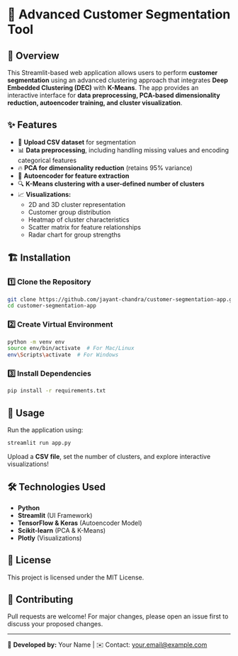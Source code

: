 # 🚀 Advanced Customer Segmentation Tool

## 📌 Overview
This Streamlit-based web application allows users to perform **customer segmentation** using an advanced clustering approach that integrates **Deep Embedded Clustering (DEC)** with **K-Means**. The app provides an interactive interface for **data preprocessing, PCA-based dimensionality reduction, autoencoder training, and cluster visualization**.

## ✨ Features
- 📂 **Upload CSV dataset** for segmentation
- 📊 **Data preprocessing**, including handling missing values and encoding categorical features
- 🔥 **PCA for dimensionality reduction** (retains 95% variance)
- 🤖 **Autoencoder for feature extraction**
- 🔍 **K-Means clustering with a user-defined number of clusters**
- 📈 **Visualizations:**
  - 2D and 3D cluster representation
  - Customer group distribution
  - Heatmap of cluster characteristics
  - Scatter matrix for feature relationships
  - Radar chart for group strengths

## 🏗️ Installation
### **1️⃣ Clone the Repository**
```bash
git clone https://github.com/jayant-chandra/customer-segmentation-app.git
cd customer-segmentation-app
```
### **2️⃣ Create Virtual Environment**
```bash
python -m venv env
source env/bin/activate  # For Mac/Linux
env\Scripts\activate  # For Windows
```

### **3️⃣ Install Dependencies**
```bash
pip install -r requirements.txt
```

## 🚀 Usage
Run the application using:
```bash
streamlit run app.py
```
Upload a **CSV file**, set the number of clusters, and explore interactive visualizations!

## 🛠️ Technologies Used
- **Python**
- **Streamlit** (UI Framework)
- **TensorFlow & Keras** (Autoencoder Model)
- **Scikit-learn** (PCA & K-Means)
- **Plotly** (Visualizations)

## 📜 License
This project is licensed under the MIT License.

## 🤝 Contributing
Pull requests are welcome! For major changes, please open an issue first to discuss your proposed changes.

---
🔗 **Developed by:** Your Name | ✉️ Contact: your.email@example.com

